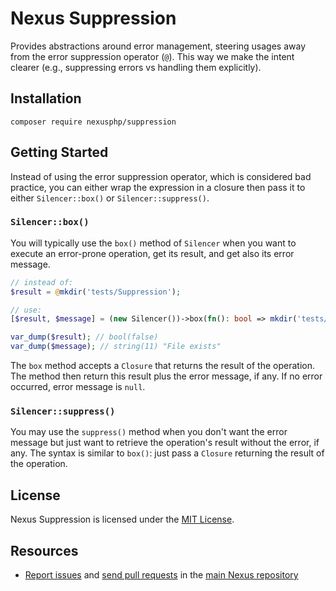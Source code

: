 # Nexus Suppression

Provides abstractions around error management, steering usages away from the error
suppression operator (`@`). This way we make the intent clearer (e.g., suppressing
errors vs handling them explicitly).

## Installation

    composer require nexusphp/suppression

## Getting Started

Instead of using the error suppression operator, which is considered bad practice,
you can either wrap the expression in a closure then pass it to either `Silencer::box()`
or `Silencer::suppress()`.

### `Silencer::box()`

You will typically use the `box()` method of `Silencer` when you want to execute an
error-prone operation, get its result, and get also its error message.

```php
// instead of:
$result = @mkdir('tests/Suppression');

// use:
[$result, $message] = (new Silencer())->box(fn(): bool => mkdir('tests/Suppression'));

var_dump($result); // bool(false)
var_dump($message); // string(11) "File exists"

```

The `box` method accepts a `Closure` that returns the result of the operation. The method then
return this result plus the error message, if any. If no error occurred, error message is `null`.

### `Silencer::suppress()`

You may use the `suppress()` method when you don't want the error message but just want to
retrieve the operation's result without the error, if any. The syntax is similar to `box()`:
just pass a `Closure` returning the result of the operation.

## License

Nexus Suppression is licensed under the [MIT License][1].

## Resources

* [Report issues][2] and [send pull requests][3] in the [main Nexus repository][4]

[1]: LICENSE
[2]: https://github.com/NexusPHP/framework/issues
[3]: https://github.com/NexusPHP/framework/pulls
[4]: https://github.com/NexusPHP/framework
